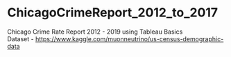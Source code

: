 # ChicagoCrimeReport_2012_to_2017
Chicago Crime Rate Report 2012 - 2019 using Tableau Basics      
Dataset - https://www.kaggle.com/muonneutrino/us-census-demographic-data
